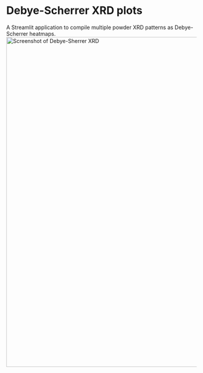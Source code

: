 # Debye-Scherrer XRD plots
A Streamlit application to compile multiple powder XRD patterns as Debye-Scherrer heatmaps.
<img width="872" alt="Screenshot of Debye-Sherrer XRD" src="https://github.com/user-attachments/assets/03d7ae9d-bbc4-4dbf-a0dc-c00f50d356aa">
